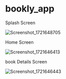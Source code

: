 # bookly_app

Splash Screen

![Screenshot_1721648705](https://github.com/user-attachments/assets/dc4b8804-d50c-48fb-8fbd-64389e2bee3c)

Home Screen

![Screenshot_1721646413](https://github.com/user-attachments/assets/97a7d7b6-6ca6-4128-8c4d-effb00037039)

book Details Screen

![Screenshot_1721646443](https://github.com/user-attachments/assets/f9e4d971-d6b0-49b5-85a1-809acb9210ff)
